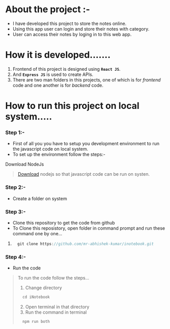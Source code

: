 # About the project :-

+ I have developed this project to store the notes online.
+ Using this app user can login and store their notes with category.
+ User can access their notes by loging in to this web app.

# How it is developed.......
1. Frontend of this project is designed using **`React JS`**.
2. And **`Express JS`** is used to create APIs.
3. There are two man folders in this projects, one of which is for _frontend_ code and one another is for _backend_ code.


# How to run this project on local system.....

### Step 1:-
+ First of all you you have to setup you development environment to run the javascript code on local system.
+ To set up the environment follow the steps:-

Download NodeJs
> [Download](https://download-nodejs.com) nodejs so that javascript code can be run on systen.
### Step 2:-
+ Create a folder on system

### Step 3:-
+ Clone this repository to get the code from github
+ To Clone this reposistory, open folder in command prompt and run these command one by one...
1. ``` js
     git clone https://github.com/mr-abhishek-kumar/inotebook.git
   ```

### Step 4:-
+ Run the code
> To run the code follow the steps...
>  1. Change directory
>  ``` js
>    cd iNotebook
>  ```
>  2. Open terminal in that directory
>  3. Run the command in terminal
>  ``` js
>    npm run both
>  ```
